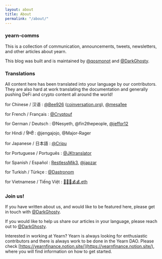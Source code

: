 ```yaml
---
layout: about
title: About
permalink: "/about/"
---
```


### yearn-comms

This is a collection of communication, announcements, tweets, newsletters, and other articles about yearn.

This blog was built and is maintained by [@qosmonot](https://twitter.com/qosmonot) and [@DarkGhosty](https://t.me/DarkGhosty).

### Translations

All content here has been translated into your language by our contributors. They are also hard at work translating the documentation and generally pushing DeFi and crypto content all around the world!

for Chinese / 汉语 : [@Bee926](https://twitter.com/bee_926) ([coinversation.org](http://coinversation.org/)), [@mesa1ee](https://twitter.com/mesa1ee)

for French / Français :  [@Cryptouf](https://twitter.com/cryptouf)

for German / Deutsch : @Nesyeth, @fin2thepeople, [@jeffor12](https://twitter.com/jeff84431381)

for Hindi / हिन्दी : @jengajojo, @Major-Rager

for Japanese / 日本語 : [@Cripu](https://twitter.com/CRYPTANNEWS)

for Portuguese / Português : [@JKtranslator](https://twitter.com/jameskbh)

for Spanish / Español : [RestlessMik3](https://twitter.com/margjr84), [@japzar](https://twitter.com/OraculumEth)

for Turkish / Türkçe : [@Dastronom](https://twitter.com/Dastronomm)

for Vietnamese / Tiếng Việt : [🤖💵💵💰💰.eth](https://y.at/robot.banknote.banknote.money-bag.money-bag)

### Join us!

If you have written about us, and would like to be featured here, please get in touch with [@DarkGhosty](https://t.me/DarkGhosty).

If you would like to help us share our articles in your language, please reach out to [@DarkGhosty](https://t.me/DarkGhosty).

Interested in working at Yearn? Yearn is always looking for enthusiastic contributors and there is always work to be done in the Yearn DAO. Please check [https://yearnfinance.notion.site/](https://yearnfinance.notion.site/), where you will find information on how to get started.
